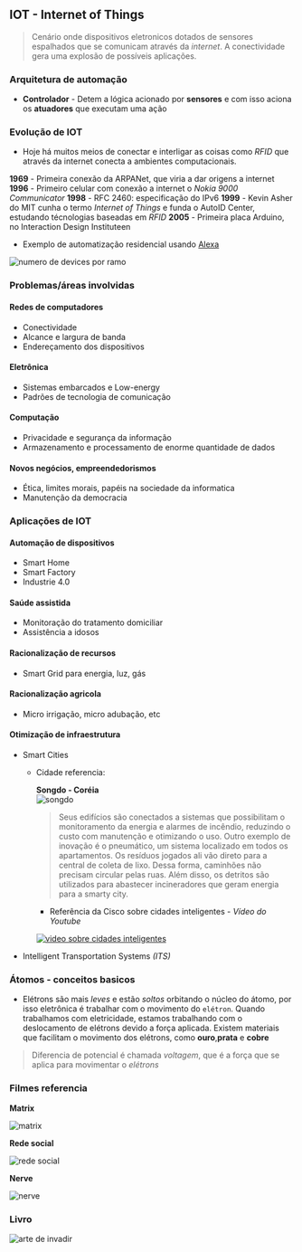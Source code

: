 ## IOT - Internet of Things

> Cenário onde dispositivos eletronicos dotados de sensores espalhados que se comunicam através da _internet_. A conectividade gera uma explosão de possíveis aplicações. 

### Arquitetura de automação

- **Controlador** - Detem a lógica acionado por **sensores** e com isso aciona os **atuadores** que executam uma ação

### Evolução de IOT

-   Hoje há muitos meios de conectar e interligar as coisas como _RFID_ que através da internet conecta a ambientes computacionais. 

**1969** - Primeira conexão da ARPANet, que viria a dar origens a internet
**1996** - Primeiro celular com conexão a internet o _Nokia 9000 Communicator_
**1998** - RFC 2460: especificação do IPv6
**1999** - Kevin Asher do MIT cunha o termo _Internet of Things_ e funda o AutoID Center, estudando técnologias baseadas em _RFID_
**2005** - Primeira placa Arduino, no Interaction Design Instituteen

-   Exemplo de automatização residencial usando [Alexa](https://www.youtube.com/watch?v=FDs40rfcVsU)   

![numero de devices por ramo](https://2oqz471sa19h3vbwa53m33yj-wpengine.netdna-ssl.com/wp-content/uploads/2014/12/iot1.jpg)

### Problemas/áreas involvidas

#### Redes de computadores

- Conectividade
- Alcance e largura de banda
- Endereçamento dos dispositivos

#### Eletrônica

- Sistemas embarcados e Low-energy
- Padrões de tecnologia de comunicação

#### Computação

- Privacidade e segurança da informação
- Armazenamento e processamento de enorme quantidade de dados

#### Novos negócios, empreendedorismos

- Ética, limites morais, papéis na sociedade da informatica
- Manutenção da democracia

### Aplicações de IOT

#### Automação de dispositivos

- Smart Home
- Smart Factory
- Industrie 4.0

#### Saúde assistida

- Monitoração do tratamento domiciliar
- Assistência a idosos

#### Racionalização de recursos

- Smart Grid para energia, luz, gás

#### Racionalização agricola

- Micro irrigação, micro adubação, etc

#### Otimização de infraestrutura

- Smart Cities

    -   Cidade referencia: 

        **Songdo - Coréia** <br>
        ![songdo](https://imagens-revista-pro.vivadecora.com.br/uploads/2018/08/Cidades-inteligentes-Songdo-Coreia-do-Sul.jpg)
        > Seus edifícios são conectados a sistemas que possibilitam o monitoramento da energia e alarmes de incêndio, reduzindo o custo com manutenção e otimizando o uso.
        Outro exemplo de inovação é o pneumático, um sistema localizado em todos os apartamentos. Os resíduos jogados ali vão direto para a central de coleta de lixo.
        Dessa forma, caminhões não precisam circular pelas ruas. Além disso, os detritos são utilizados para abastecer incineradores que geram energia para a smarty city.

        - Referência da Cisco sobre cidades inteligentes - _Vídeo do Youtube_

        [![video sobre cidades inteligentes](https://img.youtube.com/vi/NEM1APFzX04/0.jpg)](https://www.youtube.com/embed/NEM1APFzX04)

- Intelligent Transportation Systems _(ITS)_

### Átomos - conceitos basicos

- Elétrons são mais _leves_ e estão _soltos_ orbitando o núcleo do átomo, por isso eletrônica é trabalhar com o movimento do `elétron`. 
Quando trabalhamos com eletricidade, estamos trabalhando com o deslocamento de elétrons devido a força aplicada.
Existem materiais que facilitam o movimento dos elétrons, como **ouro**,**prata** e **cobre**

> Diferencia de potencial é chamada _voltagem_, que é a força que se aplica para movimentar o _elétrons_ 

### Filmes referencia

**Matrix**

![matrix](https://i1.wp.com/hackersec.com/wp-content/uploads/2016/02/matrix07.jpg?w=495&ssl=1)

**Rede social**

![rede social](https://i2.wp.com/hackersec.com/wp-content/uploads/2017/09/aredesocial-filme.jpg?resize=768%2C432&ssl=1)

**Nerve**

![nerve](https://i0.wp.com/hackersec.com/wp-content/uploads/2016/12/nerve-filme-hacker.jpg?w=700&ssl=1)

### Livro

![arte de invadir](https://images.livrariasaraiva.com.br/imagemnet/imagem.aspx/?pro_id=182835&qld=90&l=430&a=-1)
